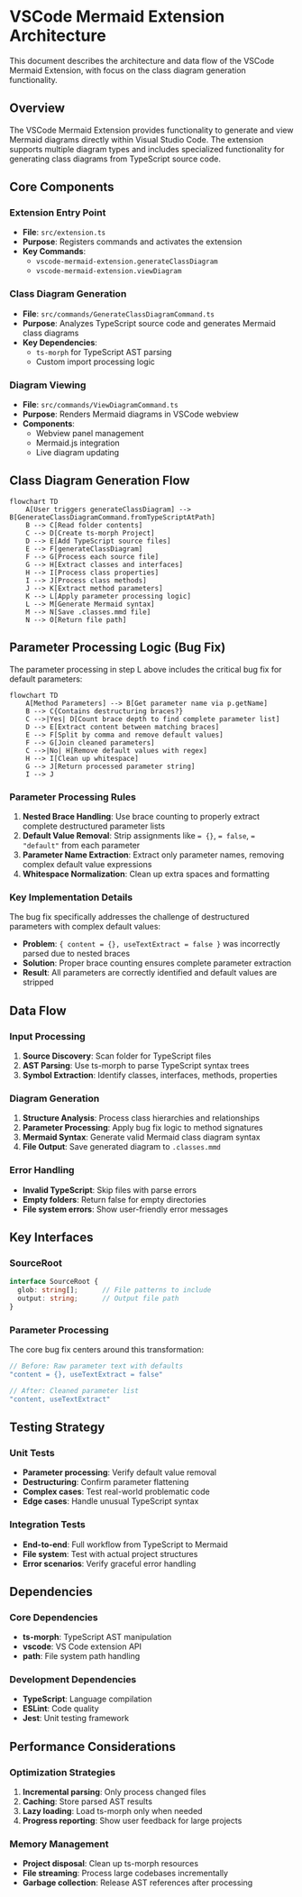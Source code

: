 # VSCode Mermaid Extension Architecture

This document describes the architecture and data flow of the VSCode Mermaid Extension, with focus on the class diagram generation functionality.

## Overview

The VSCode Mermaid Extension provides functionality to generate and view Mermaid diagrams directly within Visual Studio Code. The extension supports multiple diagram types and includes specialized functionality for generating class diagrams from TypeScript source code.

## Core Components

### Extension Entry Point
- **File**: `src/extension.ts`
- **Purpose**: Registers commands and activates the extension
- **Key Commands**:
  - `vscode-mermaid-extension.generateClassDiagram`
  - `vscode-mermaid-extension.viewDiagram`

### Class Diagram Generation
- **File**: `src/commands/GenerateClassDiagramCommand.ts`
- **Purpose**: Analyzes TypeScript source code and generates Mermaid class diagrams
- **Key Dependencies**: 
  - `ts-morph` for TypeScript AST parsing
  - Custom import processing logic

### Diagram Viewing
- **File**: `src/commands/ViewDiagramCommand.ts`
- **Purpose**: Renders Mermaid diagrams in VSCode webview
- **Components**:
  - Webview panel management
  - Mermaid.js integration
  - Live diagram updating

## Class Diagram Generation Flow

```mermaid
flowchart TD
    A[User triggers generateClassDiagram] --> B[GenerateClassDiagramCommand.fromTypeScriptAtPath]
    B --> C[Read folder contents]
    C --> D[Create ts-morph Project]
    D --> E[Add TypeScript source files]
    E --> F[generateClassDiagram]
    F --> G[Process each source file]
    G --> H[Extract classes and interfaces]
    H --> I[Process class properties]
    I --> J[Process class methods]
    J --> K[Extract method parameters]
    K --> L[Apply parameter processing logic]
    L --> M[Generate Mermaid syntax]
    M --> N[Save .classes.mmd file]
    N --> O[Return file path]
```

## Parameter Processing Logic (Bug Fix)

The parameter processing in step L above includes the critical bug fix for default parameters:

```mermaid
flowchart TD
    A[Method Parameters] --> B[Get parameter name via p.getName]
    B --> C{Contains destructuring braces?}
    C -->|Yes| D[Count brace depth to find complete parameter list]
    D --> E[Extract content between matching braces]
    E --> F[Split by comma and remove default values]
    F --> G[Join cleaned parameters]
    C -->|No| H[Remove default values with regex]
    H --> I[Clean up whitespace]
    G --> J[Return processed parameter string]
    I --> J
```

### Parameter Processing Rules

1. **Nested Brace Handling**: Use brace counting to properly extract complete destructured parameter lists
2. **Default Value Removal**: Strip assignments like `= {}`, `= false`, `= "default"` from each parameter
3. **Parameter Name Extraction**: Extract only parameter names, removing complex default value expressions
4. **Whitespace Normalization**: Clean up extra spaces and formatting

### Key Implementation Details

The bug fix specifically addresses the challenge of destructured parameters with complex default values:
- **Problem**: `{ content = {}, useTextExtract = false }` was incorrectly parsed due to nested braces
- **Solution**: Proper brace counting ensures complete parameter extraction
- **Result**: All parameters are correctly identified and default values are stripped

## Data Flow

### Input Processing
1. **Source Discovery**: Scan folder for TypeScript files
2. **AST Parsing**: Use ts-morph to parse TypeScript syntax trees
3. **Symbol Extraction**: Identify classes, interfaces, methods, properties

### Diagram Generation
1. **Structure Analysis**: Process class hierarchies and relationships
2. **Parameter Processing**: Apply bug fix logic to method signatures
3. **Mermaid Syntax**: Generate valid Mermaid class diagram syntax
4. **File Output**: Save generated diagram to `.classes.mmd`

### Error Handling
- **Invalid TypeScript**: Skip files with parse errors
- **Empty folders**: Return false for empty directories
- **File system errors**: Show user-friendly error messages

## Key Interfaces

### SourceRoot
```typescript
interface SourceRoot {
  glob: string[];      // File patterns to include
  output: string;      // Output file path
}
```

### Parameter Processing
The core bug fix centers around this transformation:
```typescript
// Before: Raw parameter text with defaults
"content = {}, useTextExtract = false"

// After: Cleaned parameter list
"content, useTextExtract"
```

## Testing Strategy

### Unit Tests
- **Parameter processing**: Verify default value removal
- **Destructuring**: Confirm parameter flattening
- **Complex cases**: Test real-world problematic code
- **Edge cases**: Handle unusual TypeScript syntax

### Integration Tests
- **End-to-end**: Full workflow from TypeScript to Mermaid
- **File system**: Test with actual project structures
- **Error scenarios**: Verify graceful error handling

## Dependencies

### Core Dependencies
- **ts-morph**: TypeScript AST manipulation
- **vscode**: VS Code extension API
- **path**: File system path handling

### Development Dependencies
- **TypeScript**: Language compilation
- **ESLint**: Code quality
- **Jest**: Unit testing framework

## Performance Considerations

### Optimization Strategies
1. **Incremental parsing**: Only process changed files
2. **Caching**: Store parsed AST results
3. **Lazy loading**: Load ts-morph only when needed
4. **Progress reporting**: Show user feedback for large projects

### Memory Management
- **Project disposal**: Clean up ts-morph resources
- **File streaming**: Process large codebases incrementally
- **Garbage collection**: Release AST references after processing 
